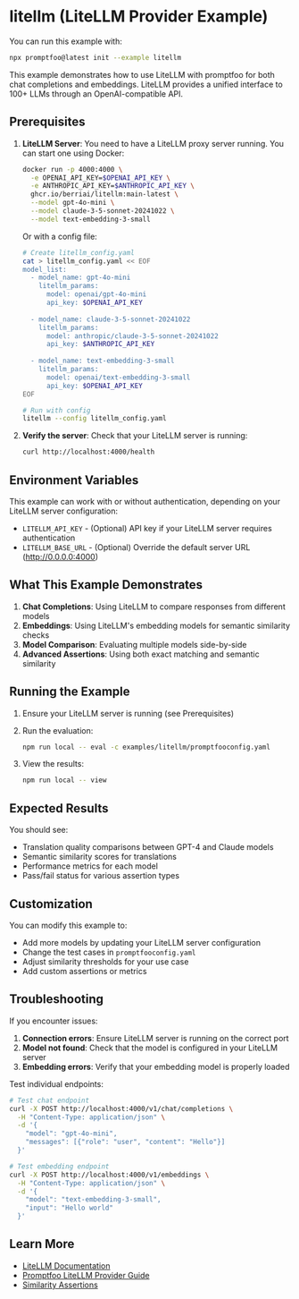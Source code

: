 # litellm (LiteLLM Provider Example)

You can run this example with:

```bash
npx promptfoo@latest init --example litellm
```

This example demonstrates how to use LiteLLM with promptfoo for both chat completions and embeddings. LiteLLM provides a unified interface to 100+ LLMs through an OpenAI-compatible API.

## Prerequisites

1. **LiteLLM Server**: You need to have a LiteLLM proxy server running. You can start one using Docker:

   ```bash
   docker run -p 4000:4000 \
     -e OPENAI_API_KEY=$OPENAI_API_KEY \
     -e ANTHROPIC_API_KEY=$ANTHROPIC_API_KEY \
     ghcr.io/berriai/litellm:main-latest \
     --model gpt-4o-mini \
     --model claude-3-5-sonnet-20241022 \
     --model text-embedding-3-small
   ```

   Or with a config file:

   ```bash
   # Create litellm_config.yaml
   cat > litellm_config.yaml << EOF
   model_list:
     - model_name: gpt-4o-mini
       litellm_params:
         model: openai/gpt-4o-mini
         api_key: $OPENAI_API_KEY
     
     - model_name: claude-3-5-sonnet-20241022
       litellm_params:
         model: anthropic/claude-3-5-sonnet-20241022
         api_key: $ANTHROPIC_API_KEY
     
     - model_name: text-embedding-3-small
       litellm_params:
         model: openai/text-embedding-3-small
         api_key: $OPENAI_API_KEY
   EOF

   # Run with config
   litellm --config litellm_config.yaml
   ```

2. **Verify the server**: Check that your LiteLLM server is running:

   ```bash
   curl http://localhost:4000/health
   ```

## Environment Variables

This example can work with or without authentication, depending on your LiteLLM server configuration:

- `LITELLM_API_KEY` - (Optional) API key if your LiteLLM server requires authentication
- `LITELLM_BASE_URL` - (Optional) Override the default server URL (http://0.0.0.0:4000)

## What This Example Demonstrates

1. **Chat Completions**: Using LiteLLM to compare responses from different models
2. **Embeddings**: Using LiteLLM's embedding models for semantic similarity checks
3. **Model Comparison**: Evaluating multiple models side-by-side
4. **Advanced Assertions**: Using both exact matching and semantic similarity

## Running the Example

1. Ensure your LiteLLM server is running (see Prerequisites)

2. Run the evaluation:

   ```bash
   npm run local -- eval -c examples/litellm/promptfooconfig.yaml
   ```

3. View the results:

   ```bash
   npm run local -- view
   ```

## Expected Results

You should see:
- Translation quality comparisons between GPT-4 and Claude models
- Semantic similarity scores for translations
- Performance metrics for each model
- Pass/fail status for various assertion types

## Customization

You can modify this example to:
- Add more models by updating your LiteLLM server configuration
- Change the test cases in `promptfooconfig.yaml`
- Adjust similarity thresholds for your use case
- Add custom assertions or metrics

## Troubleshooting

If you encounter issues:

1. **Connection errors**: Ensure LiteLLM server is running on the correct port
2. **Model not found**: Check that the model is configured in your LiteLLM server
3. **Embedding errors**: Verify that your embedding model is properly loaded

Test individual endpoints:

```bash
# Test chat endpoint
curl -X POST http://localhost:4000/v1/chat/completions \
  -H "Content-Type: application/json" \
  -d '{
    "model": "gpt-4o-mini",
    "messages": [{"role": "user", "content": "Hello"}]
  }'

# Test embedding endpoint
curl -X POST http://localhost:4000/v1/embeddings \
  -H "Content-Type: application/json" \
  -d '{
    "model": "text-embedding-3-small",
    "input": "Hello world"
  }'
```

## Learn More

- [LiteLLM Documentation](https://docs.litellm.ai/)
- [Promptfoo LiteLLM Provider Guide](https://www.promptfoo.dev/docs/providers/litellm)
- [Similarity Assertions](https://www.promptfoo.dev/docs/configuration/expected-outputs/similar) 